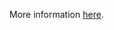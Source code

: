 More information [here](https://docs.prismacloud.io/en/enterprise-edition/policy-reference/aws-policies/aws-general-policies/general-4).
